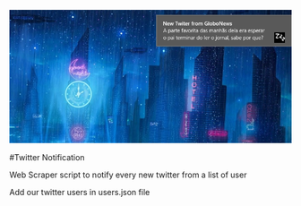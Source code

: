 ![Image](image.jpg)

#Twitter Notification

Web Scraper script to notify every new twitter from a list of user

Add our twitter users in users.json file